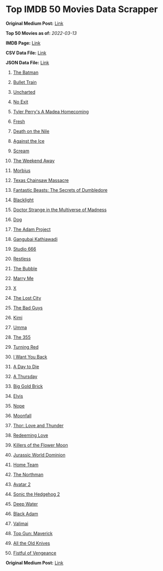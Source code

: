 # Top IMDB 50 Movies Data Scrapper

**Original Medium Post:** [Link](https://medium.com/@nishantsahoo/which-movie-should-i-watch-5c83a3c0f5b1) 

**Top 50 Movies as of:** _2022-03-13_

**IMDB Page:** [Link](http://www.imdb.com/search/title?release_date=2022,2022&title_type=feature)

**CSV Data File:** [Link](/Data/data.csv)

**JSON Data File:** [Link](/Data/data.json)

1. [The Batman](https://www.imdb.com/title/tt1877830/?ref_=adv_li_tt)

2. [Bullet Train](https://www.imdb.com/title/tt12593682/?ref_=adv_li_tt)

3. [Uncharted](https://www.imdb.com/title/tt1464335/?ref_=adv_li_tt)

4. [No Exit](https://www.imdb.com/title/tt7550014/?ref_=adv_li_tt)

5. [Tyler Perry's A Madea Homecoming](https://www.imdb.com/title/tt14813966/?ref_=adv_li_tt)

6. [Fresh](https://www.imdb.com/title/tt13403046/?ref_=adv_li_tt)

7. [Death on the Nile](https://www.imdb.com/title/tt7657566/?ref_=adv_li_tt)

8. [Against the Ice](https://www.imdb.com/title/tt13873302/?ref_=adv_li_tt)

9. [Scream](https://www.imdb.com/title/tt11245972/?ref_=adv_li_tt)

10. [The Weekend Away](https://www.imdb.com/title/tt14817272/?ref_=adv_li_tt)

11. [Morbius](https://www.imdb.com/title/tt5108870/?ref_=adv_li_tt)

12. [Texas Chainsaw Massacre](https://www.imdb.com/title/tt11755740/?ref_=adv_li_tt)

13. [Fantastic Beasts: The Secrets of Dumbledore](https://www.imdb.com/title/tt4123432/?ref_=adv_li_tt)

14. [Blacklight](https://www.imdb.com/title/tt14060094/?ref_=adv_li_tt)

15. [Doctor Strange in the Multiverse of Madness](https://www.imdb.com/title/tt9419884/?ref_=adv_li_tt)

16. [Dog](https://www.imdb.com/title/tt11252248/?ref_=adv_li_tt)

17. [The Adam Project](https://www.imdb.com/title/tt2463208/?ref_=adv_li_tt)

18. [Gangubai Kathiawadi](https://www.imdb.com/title/tt10083340/?ref_=adv_li_tt)

19. [Studio 666](https://www.imdb.com/title/tt15374070/?ref_=adv_li_tt)

20. [Restless](https://www.imdb.com/title/tt14465894/?ref_=adv_li_tt)

21. [The Bubble](https://www.imdb.com/title/tt13610562/?ref_=adv_li_tt)

22. [Marry Me](https://www.imdb.com/title/tt10223460/?ref_=adv_li_tt)

23. [X](https://www.imdb.com/title/tt13560574/?ref_=adv_li_tt)

24. [The Lost City](https://www.imdb.com/title/tt13320622/?ref_=adv_li_tt)

25. [The Bad Guys](https://www.imdb.com/title/tt8115900/?ref_=adv_li_tt)

26. [Kimi](https://www.imdb.com/title/tt14128670/?ref_=adv_li_tt)

27. [Umma](https://www.imdb.com/title/tt13235822/?ref_=adv_li_tt)

28. [The 355](https://www.imdb.com/title/tt8356942/?ref_=adv_li_tt)

29. [Turning Red](https://www.imdb.com/title/tt8097030/?ref_=adv_li_tt)

30. [I Want You Back](https://www.imdb.com/title/tt6462958/?ref_=adv_li_tt)

31. [A Day to Die](https://www.imdb.com/title/tt14412366/?ref_=adv_li_tt)

32. [A Thursday](https://www.imdb.com/title/tt13028258/?ref_=adv_li_tt)

33. [Big Gold Brick](https://www.imdb.com/title/tt10308878/?ref_=adv_li_tt)

34. [Elvis](https://www.imdb.com/title/tt3704428/?ref_=adv_li_tt)

35. [Nope](https://www.imdb.com/title/tt10954984/?ref_=adv_li_tt)

36. [Moonfall](https://www.imdb.com/title/tt5834426/?ref_=adv_li_tt)

37. [Thor: Love and Thunder](https://www.imdb.com/title/tt10648342/?ref_=adv_li_tt)

38. [Redeeming Love](https://www.imdb.com/title/tt11365186/?ref_=adv_li_tt)

39. [Killers of the Flower Moon](https://www.imdb.com/title/tt5537002/?ref_=adv_li_tt)

40. [Jurassic World Dominion](https://www.imdb.com/title/tt8041270/?ref_=adv_li_tt)

41. [Home Team](https://www.imdb.com/title/tt14592064/?ref_=adv_li_tt)

42. [The Northman](https://www.imdb.com/title/tt11138512/?ref_=adv_li_tt)

43. [Avatar 2](https://www.imdb.com/title/tt1630029/?ref_=adv_li_tt)

44. [Sonic the Hedgehog 2](https://www.imdb.com/title/tt12412888/?ref_=adv_li_tt)

45. [Deep Water](https://www.imdb.com/title/tt2180339/?ref_=adv_li_tt)

46. [Black Adam](https://www.imdb.com/title/tt6443346/?ref_=adv_li_tt)

47. [Valimai](https://www.imdb.com/title/tt10806040/?ref_=adv_li_tt)

48. [Top Gun: Maverick](https://www.imdb.com/title/tt1745960/?ref_=adv_li_tt)

49. [All the Old Knives](https://www.imdb.com/title/tt3706352/?ref_=adv_li_tt)

50. [Fistful of Vengeance](https://www.imdb.com/title/tt14158554/?ref_=adv_li_tt)

**Original Medium Post:** [Link](https://medium.com/@nishantsahoo/which-movie-should-i-watch-5c83a3c0f5b1) 
